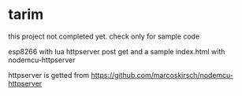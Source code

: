 # tarim

this project not completed yet. check only for sample code

esp8266 with lua httpserver post get and a sample index.html with nodemcu-httpserver

httpserver is getted from https://github.com/marcoskirsch/nodemcu-httpserver

